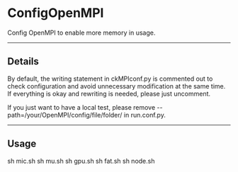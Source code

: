ConfigOpenMPI
=============

Config OpenMPI to enable more memory in usage.

----------


Details
----------

By default, the writing statement in ckMPIconf.py is commented out to check configuration and avoid unnecessary modification at the same time. If everything is okay and rewriting is needed, please just uncomment.

If you just want to have a local test, please remove --path=/your/OpenMPI/config/file/folder/ in run.conf.py.

----------


Usage
----------

sh mic.sh
sh mu.sh
sh gpu.sh
sh fat.sh
sh node.sh
